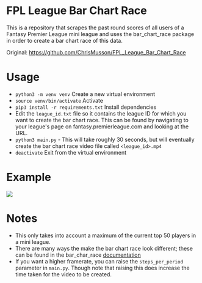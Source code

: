 # FPL League Bar Chart Race
This is a repository that scrapes the past round scores of all users of a Fantasy Premier League mini league and uses the bar_chart_race package in order to create a bar chart race of this data.

Original: https://github.com/ChrisMusson/FPL_League_Bar_Chart_Race
# Usage
 - `python3 -m venv venv` Create a new virtual environment
 - `source venv/bin/activate` Activate
 - `pip3 install -r requirements.txt` Install dependencies
 - Edit the `league_id.txt` file so it contains the league ID for which you want to create the bar chart race. This can be found by navigating to your league's page on fantasy.premierleague.com and looking at the URL.
 - `python3 main.py` - This will take roughly 30 seconds, but will eventually create the bar chart race video file called `<league_id>.mp4`
 - `deactivate` Exit from the virtual environment
# Example
![](https://github.com/ChrisMusson/FPL_League_Bar_Chart_Race/blob/master/51055_example.gif)
# Notes
 - This only takes into account a maximum of the current top 50 players in a mini league.
 - There are many ways the make the bar chart race look different; these can be found in the bar_char_race [documentation](https://www.dexplo.org/bar_chart_race/tutorial/)
 - If you want a higher framerate, you can raise the `steps_per_period` parameter in `main.py`. Though note that raising this does increase the time taken for the video to be created.